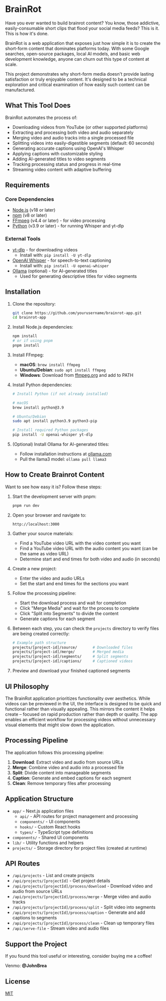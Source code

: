 # BrainRot

Have you ever wanted to build brainrot content? You know, those addictive, easily-consumable short clips that flood your social media feeds? This is it. This is how it's done.

BrainRot is a web application that exposes just how simple it is to create the short-form content that dominates platforms today. With some Google searches, open-source packages, local AI models, and basic web development knowledge, anyone can churn out this type of content at scale.

This project demonstrates why short-form media doesn't provide lasting satisfaction or truly enjoyable content. It's designed to be a technical exploration and critical examination of how easily such content can be manufactured.

## What This Tool Does

BrainRot automates the process of:

-   Downloading videos from YouTube (or other supported platforms)
-   Extracting and processing both video and audio separately
-   Merging video and audio tracks into a single processed file
-   Splitting videos into easily-digestible segments (default: 60 seconds)
-   Generating accurate captions using OpenAI's Whisper
-   Applying captions with customizable styling
-   Adding AI-generated titles to video segments
-   Tracking processing status and progress in real-time
-   Streaming video content with adaptive buffering

## Requirements

### Core Dependencies

-   [Node.js](https://nodejs.org/en/) (v18 or later)
-   [npm](https://www.npmjs.com/) (v8 or later)
-   [FFmpeg](https://ffmpeg.org/) (v4.4 or later) - for video processing
-   [Python](https://www.python.org/) (v3.9 or later) - for running Whisper and yt-dlp

### External Tools

-   [yt-dlp](https://github.com/yt-dlp/yt-dlp) - for downloading videos
    -   Install with: `pip install -U yt-dlp`
-   [OpenAI Whisper](https://github.com/openai/whisper) - for speech-to-text captioning
    -   Install with: `pip install -U openai-whisper`
-   [Ollama](https://ollama.com/) (optional) - for AI-generated titles
    -   Used for generating descriptive titles for video segments

## Installation

1. Clone the repository:

    ```bash
    git clone https://github.com/yourusername/brainrot-app.git
    cd brainrot-app
    ```

2. Install Node.js dependencies:

    ```bash
    npm install
    # or if using pnpm
    pnpm install
    ```

3. Install FFmpeg:

    - **macOS**: `brew install ffmpeg`
    - **Ubuntu/Debian**: `sudo apt install ffmpeg`
    - **Windows**: Download from [ffmpeg.org](https://ffmpeg.org/download.html) and add to PATH

4. Install Python dependencies:

    ```bash
    # Install Python (if not already installed)

    # macOS
    brew install python@3.9

    # Ubuntu/Debian
    sudo apt install python3.9 python3-pip

    # Install required Python packages
    pip install -U openai-whisper yt-dlp
    ```

5. (Optional) Install Ollama for AI-generated titles:
    - Follow installation instructions at [ollama.com](https://ollama.com/)
    - Pull the llama3 model: `ollama pull llama3`

## How to Create Brainrot Content

Want to see how easy it is? Follow these steps:

1. Start the development server with pnpm:

    ```bash
    pnpm run dev
    ```

2. Open your browser and navigate to:

    ```
    http://localhost:3000
    ```

3. Gather your source materials:

    - Find a YouTube video URL with the video content you want
    - Find a YouTube video URL with the audio content you want (can be the same as video URL)
    - Determine start and end times for both video and audio (in seconds)

4. Create a new project:

    - Enter the video and audio URLs
    - Set the start and end times for the sections you want

5. Follow the processing pipeline:

    - Start the download process and wait for completion
    - Click "Merge Media" and wait for the process to complete
    - Click "Split into Segments" to divide the content
    - Generate captions for each segment

6. Between each step, you can check the `projects` directory to verify files are being created correctly:

    ```bash
    # Example path structure
    projects/[project-id]/source/       # Downloaded files
    projects/[project-id]/merge/        # Merged media
    projects/[project-id]/segments/     # Split segments
    projects/[project-id]/captions/     # Captioned videos
    ```

7. Preview and download your finished captioned segments

## UI Philosophy

The BrainRot application prioritizes functionality over aesthetics. While videos can be previewed in the UI, the interface is designed to be quick and functional rather than visually appealing. This mirrors the content it helps create – focused on rapid production rather than depth or quality. The app enables an efficient workflow for processing videos without unnecessary visual elements that might slow down the application.

## Processing Pipeline

The application follows this processing pipeline:

1. **Download**: Extract video and audio from source URLs
2. **Merge**: Combine video and audio into a processed file
3. **Split**: Divide content into manageable segments
4. **Caption**: Generate and embed captions for each segment
5. **Clean**: Remove temporary files after processing

## Application Structure

-   `app/` - Next.js application files
    -   `api/` - API routes for project management and processing
    -   `components/` - UI components
    -   `hooks/` - Custom React hooks
    -   `types/` - TypeScript type definitions
-   `components/` - Shared UI components
-   `lib/` - Utility functions and helpers
-   `projects/` - Storage directory for project files (created at runtime)

## API Routes

-   `/api/projects` - List and create projects
-   `/api/projects/[projectId]` - Get project details
-   `/api/projects/[projectId]/process/download` - Download video and audio from source URLs
-   `/api/projects/[projectId]/process/merge` - Merge video and audio tracks
-   `/api/projects/[projectId]/process/split` - Split video into segments
-   `/api/projects/[projectId]/process/caption` - Generate and add captions to segments
-   `/api/projects/[projectId]/process/clean` - Clean up temporary files
-   `/api/serve-file` - Stream video and audio files

## Support the Project

If you found this tool useful or interesting, consider buying me a coffee!

Venmo: **@JohnBrea**

## License

[MIT](LICENSE)
